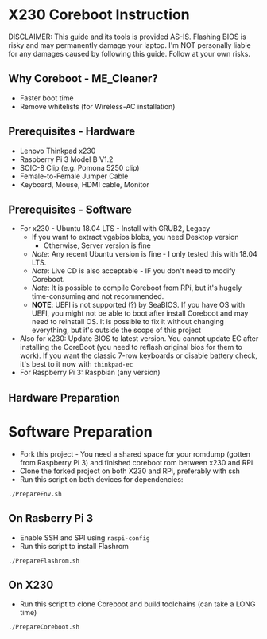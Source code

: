 # X230 Coreboot Instruction
DISCLAIMER: This guide and its tools is provided AS-IS. Flashing BIOS is risky and may permanently damage your laptop. I'm NOT personally liable for any damages caused by following this guide. Follow at your own risks.

## Why Coreboot - ME_Cleaner?
* Faster boot time
* Remove whitelists (for Wireless-AC installation)


## Prerequisites - Hardware
* Lenovo Thinkpad x230
* Raspberry Pi 3 Model B V1.2
* SOIC-8 Clip (e.g. Pomona 5250 clip)
* Female-to-Female Jumper Cable
* Keyboard, Mouse, HDMI cable, Monitor

## Prerequisites - Software
* For x230 - Ubuntu 18.04 LTS - Install with GRUB2, Legacy
	* If you want to extract vgabios blobs, you need Desktop version
		* Otherwise, Server version is fine
	* _Note_: Any recent Ubuntu version is fine - I only tested this with 18.04 LTS.
	* _Note_: Live CD is also acceptable - IF you don't need to modify Coreboot.
	* _Note_: It is possible to compile Coreboot from RPi, but it's hugely time-consuming and not recommended.
	* __NOTE__: UEFI is not supported (?) by SeaBIOS. If you have OS with UEFI, you might not be able to boot after install Coreboot and may need to reinstall OS. It is possible to fix it without changing everything, but it's outside the scope of this project
* Also for x230: Update BIOS to latest version. You cannot update EC after installing the CoreBoot (you need to reflash original bios for them to work). If you want the classic 7-row keyboards or disable battery check, it's best to it now with ``thinkpad-ec``
* For Raspberry Pi 3: Raspbian (any version)

## Hardware Preparation


# Software Preparation
* Fork this project - You need a shared space for your romdump (gotten from Raspberry Pi 3) and finished coreboot rom between x230 and RPi
* Clone the forked project on both X230 and RPi, preferably with ssh
* Run this script on both devices for dependencies:

```
./PrepareEnv.sh
```

## On Rasberry Pi 3
* Enable SSH and SPI using ``raspi-config``
* Run this script to install Flashrom

```
./PrepareFlashrom.sh
```

## On X230
* Run this script to clone Coreboot and build toolchains (can take a LONG time)

```
./PrepareCoreboot.sh
```

